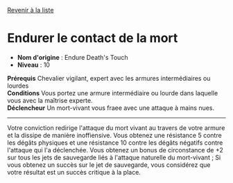 [Revenir à la liste](list.md)

# Endurer le contact de la mort

 * **Nom d'origine** : Endure Death's Touch
 * **Niveau** : 10


<p><span id="ctl00_MainContent_DetailedOutput"><strong>Prérequis</strong> Chevalier vigilant, expert avec les armures intermédiaires ou lourdes <br><strong>Conditions</strong> Vous portez une armure intermédiaire ou lourde dans laquelle vous avec la maîtrise experte.<br><strong>Déclencheur</strong> Un mort-vivant vous fraee avec une attaque à mains nues.<br></span></p>
<hr>
<p>Votre conviction redirige l'attaque du mort vivant au travers de votre armure et la dissipe de manière inoffiensive. Vous obtenez une résistance 5 contre les dégâts physiques et une résistance 10 contre les dégâts négatifs contre l'attaque qui l'a déclenchée. Vous obtenez un bonus de circonstance de +2 sur tous les jets de sauvegarde liés à l'attaque naturelle du mort-vivant ; Si vous obtenez un succès sur le jet de sauvegarde, vous considérez que votre résultat est un succès critique à la place.&nbsp;</p>